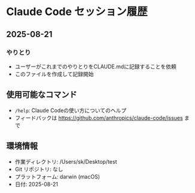 # Claude Code セッション履歴

## 2025-08-21

### やりとり

- ユーザーがこれまでのやりとりをCLAUDE.mdに記録することを依頼
- このファイルを作成して記録開始

## 使用可能なコマンド

- `/help`: Claude Codeの使い方についてのヘルプ
- フィードバックは https://github.com/anthropics/claude-code/issues まで

## 環境情報

- 作業ディレクトリ: /Users/sk/Desktop/test
- Git リポジトリ: なし
- プラットフォーム: darwin (macOS)
- 日付: 2025-08-21